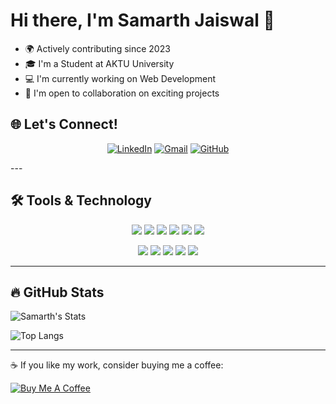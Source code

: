 # Hi there, I'm Samarth Jaiswal 👋

- 🌍 Actively contributing since 2023
- 🎓 I'm a Student at AKTU University
- 💻 I'm currently working on Web Development 
- 🤝 I'm open to collaboration on exciting projects

## 🌐 Let's Connect!

<div align="center">

[![LinkedIn](https://img.shields.io/badge/LinkedIn-0077B5?style=for-the-badge&logo=linkedin&logoColor=white)](https://www.linkedin.com/in/samarth-jaiswal-72b67b313)
[![Gmail](https://img.shields.io/badge/Gmail-D14836?style=for-the-badge&logo=gmail&logoColor=white)](mailto:samjaiswal51@gmail.com)
[![GitHub](https://img.shields.io/badge/GitHub-100000?style=for-the-badge&logo=github&logoColor=white)](https://github.com/samjaiswal51)

</div>
---

## 🛠️ Tools & Technology

<p align="center">
  <img src="https://img.shields.io/badge/HTML5-E34F26?style=for-the-badge&logo=html5&logoColor=white"/>
  <img src="https://img.shields.io/badge/CSS3-1572B6?style=for-the-badge&logo=css3&logoColor=white"/>
  <img src="https://img.shields.io/badge/JavaScript-F7DF1E?style=for-the-badge&logo=javascript&logoColor=black"/>
  <img src="https://img.shields.io/badge/React-20232A?style=for-the-badge&logo=react&logoColor=61DAFB"/>
  <img src="https://img.shields.io/badge/Bootstrap-563D7C?style=for-the-badge&logo=bootstrap&logoColor=white"/>
  <img src="https://img.shields.io/badge/Tailwind_CSS-38B2AC?style=for-the-badge&logo=tailwind-css&logoColor=white"/>
</p>

<p align="center">
  <img src="https://img.shields.io/badge/C-00599C?style=for-the-badge&logo=c&logoColor=white"/>
  <img src="https://img.shields.io/badge/Java-007396?style=for-the-badge&logo=java&logoColor=white"/>
  <img src="https://img.shields.io/badge/MySQL-4479A1?style=for-the-badge&logo=mysql&logoColor=white"/>
  <img src="https://img.shields.io/badge/Node.js-339933?style=for-the-badge&logo=nodedotjs&logoColor=white"/>
  <img src="https://img.shields.io/badge/Express.js-000000?style=for-the-badge&logo=express&logoColor=white"/>
</p>


---

## 🔥 GitHub Stats
![Samarth's Stats](https://github-readme-stats.vercel.app/api?username=samjaiswal51&show_icons=true&theme=radical)

![Top Langs](https://github-readme-stats.vercel.app/api/top-langs/?username=samjaiswal51&layout=compact&theme=radical)

---

☕ If you like my work, consider buying me a coffee:

[![Buy Me A Coffee](https://img.shields.io/badge/-Buy%20me%20a%20coffee-yellow?style=flat-square&logo=buy-me-a-coffee)](https://www.buymeacoffee.com/YOURID)
